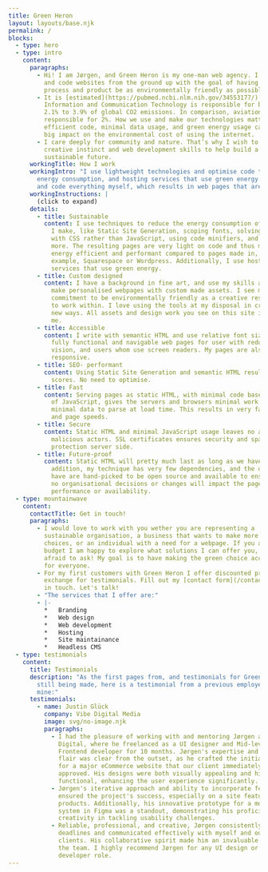 ```yaml
---
title: Green Heron
layout: layouts/base.njk
permalink: /
blocks:
  - type: hero
  - type: intro
    content:
      paragraphs:
        - Hi! I am Jørgen, and Green Heron is my one-man web agency. I design
          and code websites from the ground up with the goal of having the
          process and product be as environmentally friendly as possible.
        - It is [estimated](https://pubmed.ncbi.nlm.nih.gov/34553177/) that
          Information and Communication Technology is responsible for between
          2.1% to 3.9% of global CO2 emissions. In comparison, aviation is
          responsible for 2%. How we use and make our technologies matter, and
          efficient code, minimal data usage, and green energy usage can make a
          big impact on the environmental cost of using the internet.
        - I care deeply for community and nature. That’s why I wish to use my
          creative instinct and web development skills to help build a
          sustainable future.
      workingTitle: How I work
      workingIntro: "I use lightweight technologies and optimise code to minimise
        energy consumption, and hosting services that use green energy. I design
        and code everything myself, which results in web pages that are:"
      workingInstructions: |
        (click to expand)
      details:
        - title: Sustainable
          content: I use techniques to reduce the energy consumption of the web pages that
            I make, like Static Site Generation, scoping fonts, solving problems
            with CSS rather than JavaScript, using code minifiers, and much
            more. The resulting pages are very light on code and thus much more
            energy efficient and performant compared to pages made in, for
            example, Squarespace or Wordpress. Additionally, I use hosting
            services that use green energy.
        - title: Custom designed
          content: I have a background in fine art, and use my skills and creativity to
            make personalised webpages with custom made assets. I see my
            commitment to be environmentally friendly as a creative restriction
            to work within. I love using the tools at my disposal in creative
            new ways. All assets and design work you see on this site is done by
            me.
        - title: Accessible
          content: I write with semantic HTML and use relative font sizes, this results in
            fully functional and navigable web pages for user with reduced
            vision, and users whom use screen readers. My pages are also fully
            responsive.
        - title: SEO- performant
          content: Using Static Site Generation and semantic HTML results in good SEO
            scores. No need to optimise.
        - title: Fast
          content: Serving pages as static HTML, with minimal code bases and minimal use
            of JavaScript, gives the servers and browsers minimal work to do and
            minimal data to parse at load time. This results in very fast load
            and page speeds.
        - title: Secure
          content: Static HTML and minimal JavaScript usage leaves no access points for
            malicious actors. SSL certificates ensures security and spam
            protection server side.
        - title: Future-proof
          content: Static HTML will pretty much last as long as we have browsers. In
            addition, my technique has very few dependencies, and the ones I do
            have are hand-picked to be open source and available to ensure that
            no organisational decisions or changes will impact the page
            performance or availability.
  - type: mountainwave
    content:
      contactTitle: Get in touch!
      paragraphs:
        - I would love to work with you wether you are representing a
          sustainable organisation, a business that wants to make more ethical
          choices, or an individual with a need for a webpage. If you are on a
          budget I am happy to explore what solutions I can offer you, don't be
          afraid to ask! My goal is to have making the green choice accessible
          for everyone.
        - For my first customers with Green Heron I offer discounted prices in
          exchange for testimonials. Fill out my [contact form](/contact) to get
          in touch. Let's talk!
        - "The services that I offer are:"
        - |-
          *   Branding
          *   Web design
          *   Web development
          *   Hosting
          *   Site maintainance
          *   Headless CMS
  - type: testimonials
    content:
      title: Testimonials
      description: "As the first pages from, and testimonials for Green Heron are
        still being made, here is a testimonial from a previous employer of
        mine:"
      testimonials:
        - name: Justin Glück
          company: Vibe Digital Media
          image: svg/no-image.njk
          paragraphs:
            - I had the pleasure of working with and mentoring Jørgen at Vibe
              Digital, where he freelanced as a UI designer and Mid-level
              Frontend developer for 10 months. Jørgen's expertise and creative
              flair was clear from the outset, as he crafted the initial design
              for a major eCommerce website that our client immediately
              approved. His designs were both visually appealing and highly
              functional, enhancing the user experience significantly.
            - Jørgen's iterative approach and ability to incorporate feedback
              ensured the project's success, especially on a site featuring 2000
              products. Additionally, his innovative prototype for a mobile menu
              system in Figma was a standout, demonstrating his proficiency and
              creativity in tackling usability challenges.
            - Reliable, professional, and creative, Jørgen consistently met
              deadlines and communicated effectively with myself and our
              clients. His collaborative spirit made him an invaluable member of
              the team. I highly recommend Jørgen for any UI design or Frontend
              developer role.
---
```

